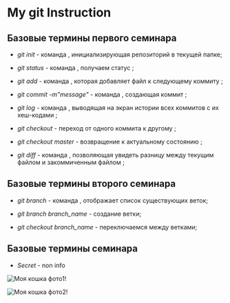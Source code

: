 # My git Instruction

## Базовые термины первого семинара

* *git init* - команда , инициализирующая репозиторий в текущей папке;
 
* *git status* - команда , получаем статус ;

* *git add* - команда , которая добавляет файл к следующему коммиту ;

* *git commit -m"message"* - команда , создающая коммит ;

* *git log* - команда , выводящая на экран истории всех коммитов с их хеш-кодами ;

* *git checkout* - переход от одного коммита к другому ;

* *git checkout master* - возвращение к актуальному состоянию ;

* *git diff* - команда , позволяющая увидеть разницу между текущим файлом и закоммиченным файлом ;

## Базовые термины второго семинара

* *git branch* - команда , отображает список существующих веток;

* *git branch branch_name* - создание ветки;

* *git checkout branch_name* - переключаемся между ветками;

## Базовые термины  семинара

* *Secret* - non info

 ![Моя кошка фото1!](IMG-20221010-WA0005.jpg)

 ![Моя кошка фото2!](IMG-20221010-WA0008.jpg)